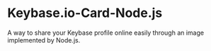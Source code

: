 # Keybase.io-Card-Node.js
A way to share your Keybase profile online easily through an image implemented by Node.js.
